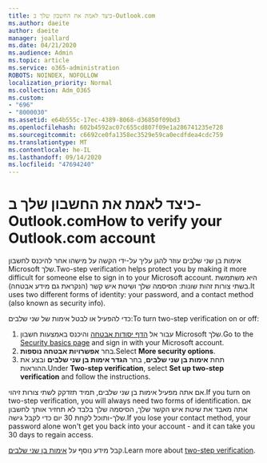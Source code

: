 ```yaml
---
title: כיצד לאמת את החשבון שלך ב-Outlook.com
ms.author: daeite
author: daeite
manager: joallard
ms.date: 04/21/2020
ms.audience: Admin
ms.topic: article
ms.service: o365-administration
ROBOTS: NOINDEX, NOFOLLOW
localization_priority: Normal
ms.collection: Adm_O365
ms.custom:
- "696"
- "8000030"
ms.assetid: e64b555c-17ec-4389-8068-d36850f09bd3
ms.openlocfilehash: 602b4592ac07c655cd807f09e1a286741235e728
ms.sourcegitcommit: c6692ce0fa1358ec3529e59ca0ecdfdea4cdc759
ms.translationtype: MT
ms.contentlocale: he-IL
ms.lasthandoff: 09/14/2020
ms.locfileid: "47694240"
---
```

# <a name="how-to-verify-your-outlookcom-account"></a><span data-ttu-id="76f94-102">כיצד לאמת את החשבון שלך ב-Outlook.com</span><span class="sxs-lookup"><span data-stu-id="76f94-102">How to verify your Outlook.com account</span></span>

<span data-ttu-id="76f94-103">אימות בן שני שלבים עוזר להגן עליך על-ידי הקשה על מישהו אחר להיכנס לחשבון Microsoft שלך.</span><span class="sxs-lookup"><span data-stu-id="76f94-103">Two-step verification helps protect you by making it more difficult for someone else to sign in to your Microsoft account.</span></span> <span data-ttu-id="76f94-104">היא משתמשת בשתי צורות זהות שונות: הסיסמה שלך ושיטת איש קשר (הנקראת גם מידע אבטחה).</span><span class="sxs-lookup"><span data-stu-id="76f94-104">It uses two different forms of identity: your password, and a contact method (also known as security info).</span></span>
  
<span data-ttu-id="76f94-105">כדי להפעיל או לבטל אימות של שני שלבים:</span><span class="sxs-lookup"><span data-stu-id="76f94-105">To turn two-step verification on or off:</span></span>
  
1. <span data-ttu-id="76f94-106">עבור אל [הדף יסודות אבטחה](https://go.microsoft.com/fwlink/?linkid=842325) והיכנס באמצעות חשבון Microsoft שלך.</span><span class="sxs-lookup"><span data-stu-id="76f94-106">Go to the [Security basics page](https://go.microsoft.com/fwlink/?linkid=842325) and sign in with your Microsoft account.</span></span>
2. <span data-ttu-id="76f94-107">בחר **אפשרויות אבטחה נוספות**.</span><span class="sxs-lookup"><span data-stu-id="76f94-107">Select **More security options**.</span></span>
3. <span data-ttu-id="76f94-108">תחת **אימות בן שני שלבים**, בחר **הגדר אימות בן שני שלבים** ובצע את ההוראות.</span><span class="sxs-lookup"><span data-stu-id="76f94-108">Under **Two-step verification**, select **Set up two-step verification** and follow the instructions.</span></span>

<span data-ttu-id="76f94-109">אם אתה מפעיל אימות בן שני שלבים, תמיד תזדקק לשתי צורות זיהוי.</span><span class="sxs-lookup"><span data-stu-id="76f94-109">If you turn on two-step verification, you will always need two forms of identification.</span></span> <span data-ttu-id="76f94-110">אם אתה מאבד את שיטת איש הקשר שלך, הסיסמה שלך בלבד לא תחזיר אותך לחשבון שלך-ותוכל לקחת 30 יום כדי לקבל גישה.</span><span class="sxs-lookup"><span data-stu-id="76f94-110">If you lose your contact method, your password alone won't get you back into your account - and it can take you 30 days to regain access.</span></span>
  
<span data-ttu-id="76f94-111">קבל מידע נוסף על [אימות בן שני שלבים](https://go.microsoft.com/fwlink/?linkid=872270).</span><span class="sxs-lookup"><span data-stu-id="76f94-111">Learn more about [two-step verification](https://go.microsoft.com/fwlink/?linkid=872270).</span></span>
  
